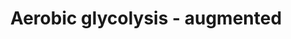 ---
annotations:
- type: Pathway Ontology
  value: glycolysis/gluconeogenesis pathway
- type: Pathway Ontology
  value: gluconeogenesis pathway
authors:
- KJanssen
- Egonw
- AlexanderPico
- DeSl
- MaintBot
- L Dupuis
- Eweitz
- Finterly
description: 'Glycolysis is the metabolic pathway that converts glucose C6H12O6, into
  pyruvate, CH3COCOO- and H+. The free energy released in this process is used to
  form the ATP and NADH. This pathway was made during a research project at the UMCG,
  concerning changed glycolytic fluxes during the Warburg Effect. It is an extended
  version of the glycolysis pathway (WP534), and is descriptive of the content that
  is provided in the computer model the corresponding supplement, and the article
  of Shestov et al (2014). A second version, only containing the content of the model
  itself, can be found here [https://www.wikipathways.org/index.php/Pathway:WP4629].  This
  pathway was uploaded to provide a high resolution version to readers of the thesis.
  Description and pathway adapted from [https://www.wikipathways.org/index.php/Pathway:WP534]
  Referred article: Shestov et al., 2014 [https://www.ncbi.nlm.nih.gov/pubmed/25009227]'
last-edited: 2021-06-23
organisms:
- Homo sapiens
redirect_from:
- /index.php/Pathway:WP4628
- /instance/WP4628
schema-jsonld:
- '@context': https://schema.org/
  '@id': https://wikipathways.github.io/pathways/WP4628.html
  '@type': Dataset
  creator:
    '@type': Organization
    name: WikiPathways
  description: 'Glycolysis is the metabolic pathway that converts glucose C6H12O6,
    into pyruvate, CH3COCOO- and H+. The free energy released in this process is used
    to form the ATP and NADH. This pathway was made during a research project at the
    UMCG, concerning changed glycolytic fluxes during the Warburg Effect. It is an
    extended version of the glycolysis pathway (WP534), and is descriptive of the
    content that is provided in the computer model the corresponding supplement, and
    the article of Shestov et al (2014). A second version, only containing the content
    of the model itself, can be found here [https://www.wikipathways.org/index.php/Pathway:WP4629].  This
    pathway was uploaded to provide a high resolution version to readers of the thesis.
    Description and pathway adapted from [https://www.wikipathways.org/index.php/Pathway:WP534]
    Referred article: Shestov et al., 2014 [https://www.ncbi.nlm.nih.gov/pubmed/25009227]'
  keywords:
  - ''
  - LAC
  - 'Pentose Phosphate '
  - FBP
  - CR
  - _3PG
  - F26BP
  - metabolism
  - GLU
  - NAD
  - NADH
  - H2O
  - LACe
  - O2e
  - F6P
  - OXYT
  - CK
  - GPT
  - ASP
  - GPI
  - Metabolite
  - H
  - PYR
  - BPG
  - GLY
  - 'Triglyceride '
  - PK
  - MAS
  - AK
  - ATPase
  - PDH
  - GAP
  - GSYN
  - PFK
  - Enzyme
  - GLUT
  - SPT
  - Pathway
  - ENO
  - P
  - GRPDH
  - ATP
  - PGM
  - SER
  - MAL
  - PHGDH
  - PCR
  - GPS
  - AMP
  - OXPHOS
  - HK
  - synthesis
  - GAPDH
  - _2PG
  - TPI
  - DHAP
  - O2
  - G6P
  - GPHOS
  - 'Glycogen '
  - 'Serine '
  - GLUe
  - ADP
  - G6PDH
  - GHMT
  - biosynthesis
  - LDH
  - ALD
  - ALT
  - PEP
  - PGK
  - LACT
  license: CC0
  name: Aerobic glycolysis - augmented
seo: CreativeWork
title: Aerobic glycolysis - augmented
wpid: WP4628
---